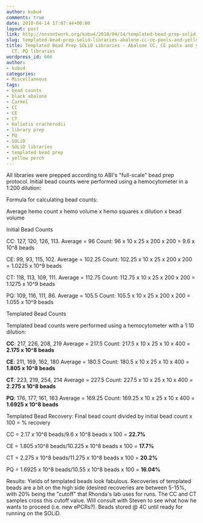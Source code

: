 ```yaml
---
author: kubu4
comments: true
date: 2010-04-14 17:07:44+00:00
layout: post
link: http://onsnetwork.org/kubu4/2010/04/14/templated-bead-prep-solid-libraries-abalone-cc-ce-pools-and-yellow-perch-ct-pq-libraries/
slug: templated-bead-prep-solid-libraries-abalone-cc-ce-pools-and-yellow-perch-ct-pq-libraries
title: Templated Bead Prep SOLiD Libraries - Abalone CC, CE pools and yellow perch
  CT, PQ libraries
wordpress_id: 666
author:
- kubu4
categories:
- Miscellaneous
tags:
- bead counts
- black abalone
- Carmel
- CC
- CE
- CT
- Haliotis cracherodii
- library prep
- PQ
- SOLiD
- SOLiD libraries
- templated bead prep
- yellow perch
---
```


All libraries were prepped according to ABI's "full-scale" bead prep protocol. Initial bead counts were performed using a hemocytometer in a 1:200 dilution:

Formula for calculating bead counts:

Average hemo count x hemo volume x hemo squares x dilution x bead volume

Initial Bead Counts

CC: 127, 120, 126, 113. Average = 96 Count: 96 x 10 x 25 x 200 x 200 = 9.6 x 10^8 beads

CE: 99, 93, 115, 102. Average = 102.25 Count: 102.25 x 10 x 25 x 200 x 200 = 1.0225 x 10^9 beads

CT: 118, 113, 109, 111. Average = 112.75 Count: 112.75 x 10 x 25 x 200 x 200 = 1.1275 x 10^9 beads

PQ: 109, 116, 111, 86. Average = 105.5 Count: 105.5 x 10 x 25 x 200 x 200 = 1.055 x 10^9 beads

Templated Bead Counts

Templated bead counts were performed using a hemocytometer with a 1:10 dilution:

**CC**: 217, 226, 208, 219 Average = 217.5 Count: 217.5 x 10 x 25 x 10 x 400 = **2.175 x 10^8 beads**

**CE**: 211, 169, 162, 180 Average = 180.5 Count: 180.5 x 10 x 25 x 10 x 400 = **1.805 x 10^8 beads**

**CT**: 223, 219, 254, 214 Average = 227.5 Count: 227.5 x 10 x 25 x 10 x 400 = **2.275 x 10^8 beads**

**PQ**: 176, 177, 161, 163 Average = 169.25 Count: 169.25 x 10 x 25 x 10 x 400 = **1.6925 x 10^8 beads**

Templated Bead Recovery: Final bead count divided by initial bead count x 100 = % recovery

CC = 2.17 x 10^8 beads/9.6 x 10^8 beads x 100 = **22.7%**

CE = 1.805 x10^8 beads/10.225 x 10^8 beads x 100 = **17.7%**

CT = 2.275 x 10^8 beads/11.275 x 10^8 beads x 100 = **20.2%**

PQ = 1.6925 x 10^8 beads/10.55 x 10^8 beads x 100 = **16.04%**

Results: Yields of templated beads look fabulous. Recoveries of templated beads are a bit on the high side (desired recoveries are between 5-15%, with 20% being the "cutoff" that Rhonda's lab uses for runs. The CC and CT samples cross this cutoff value. Will consult with Steven to see what how he wants to proceed (i.e. new ePCRs?). Beads stored @ 4C until ready for running on the SOLiD.
